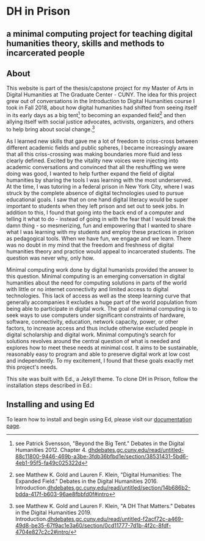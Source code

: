 # DH in Prison
## a minimal computing project for teaching digital humanities theory, skills and methods to incarcerated people

## About

This website is part of the thesis/capstone project for my Master of Arts in Digital Humanities at The Graduate Center - CUNY. The idea for this project grew out of conversations in the Introduction to Digital Humanities course I took in Fall 2018, about how digital humanities had shifted from seeing itself in its early days as a big tent[^1] to becoming an expanded field[^2] and then allying itself with social justice advocates, activists, organizers, and others to help bring about social change.[^3]

As I learned new skills that gave me a lot of freedom to criss-cross between different academic fields and public spheres, I became increasingly aware that all this criss-crossing was making boundaries more fluid and less clearly defined. Excited by the vitality new voices were injecting into academic conversations and convinced that all the reshuffling we were doing was good, I wanted to help further expand the field of digital humanities by sharing the tools I was learning with the most underserved. At the time, I was tutoring in a federal prison in New York City, where I was struck by the complete absence of digital technologies used to pursue educational goals. I saw that on one hand digital literacy would be super important to students when they left prison and set out to seek jobs. In addition to this, I found that going into the back end of a computer and telling it what to do - instead of going in with the fear that I would break the damn thing - so mesmerizing, fun and empowering that I wanted to share what I was learning with my students and employ these practices in prison as pedagogical tools. When we have fun, we engage and we learn. There was no doubt in my mind that the freedom and freshness of digital humanities theory and practice would appeal to incarcerated students. The question was never why, only how.

Minimal computing work done by digital humanists provided the answer to this question. Minimal computing is an emerging conversation in digital humanities about the need for computing solutions in parts of the world with little or no internet connectivity and limited access to digital technologies. This lack of access as well as the steep learning curve that generally accompanies it excludes a huge part of the world population from being able to participate in digital work. The goal of minimal computing is to seek ways to use computers under significant constraints of hardware, software, connectivity, education, network capacity, power, or other factors, to increase access and thus include otherwise excluded people in digital scholarship and digital work.  Minimal computing’s search for solutions revolves around the central question of what is needed and explores how to meet these needs at minimal cost. It aims to be sustainable, reasonably easy to program and able to preserve digital work at low cost and independently. To my excitement, I found that these goals exactly met this project's needs.

This site was built with Ed., a Jekyll theme. To clone DH in Prison, follow the installation steps described in Ed.:

## Installing and using Ed

To learn how to install and begin using Ed, please visit our
[documentation page](http://minicomp.github.io/ed/documentation).

[^1]: see Patrick Svensson, "Beyond the Big Tent." Debates in the Digital Humanities 2012. Chapter 4. <a href="https://dhdebates.gc.cuny.edu/read/untitled-88c11800-9446-469b-a3be-3fdb36bfbd1e/section/38531431-5bd6-4eb1-95f5-fa49c025322d">dhdebates.gc.cuny.edu/read/untitled-88c11800-9446-469b-a3be-3fdb36bfbd1e/section/38531431-5bd6-4eb1-95f5-fa49c025322d</a>

[^2]: see Matthew K. Gold and Lauren F. Klein, "Digital Humanities: The Expanded Field." Debates in the Digital Humanities 2016. Introduction.<a href="https://dhdebates.gc.cuny.edu/read/untitled/section/14b686b2-bdda-417f-b603-96ae8fbbfd0f#intro/">dhdebates.gc.cuny.edu/read/untitled/section/14b686b2-bdda-417f-b603-96ae8fbbfd0f#intro</a>

[^3]: see Matthew K. Gold and Lauren F. Klein, "A DH That Matters." Debates in the Digital Humanities 2019. Introduction.<a href="https://dhdebates.gc.cuny.edu/read/untitled-f2acf72c-a469-49d8-be35-67f9ac1e3a60/section/0cd11777-7d1b-4f2c-8fdf-4704e827c2c2#intro/">dhdebates.gc.cuny.edu/read/untitled-f2acf72c-a469-49d8-be35-67f9ac1e3a60/section/0cd11777-7d1b-4f2c-8fdf-4704e827c2c2#intro/</a>  
